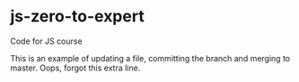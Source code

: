 # js-zero-to-expert
Code for JS course

This is an example of updating a file, committing the branch and merging to master.
Oops, forgot this extra line.
